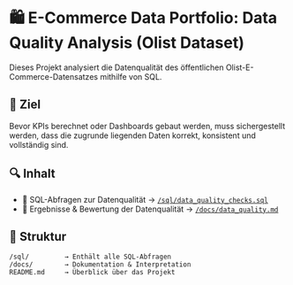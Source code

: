 
# 🛍️ E-Commerce Data Portfolio: Data Quality Analysis (Olist Dataset)

Dieses Projekt analysiert die Datenqualität des öffentlichen Olist-E-Commerce-Datensatzes mithilfe von SQL.

## 📌 Ziel
Bevor KPIs berechnet oder Dashboards gebaut werden, muss sichergestellt werden, dass die zugrunde liegenden Daten korrekt, konsistent und vollständig sind.

## 🔍 Inhalt

- 🔎 SQL-Abfragen zur Datenqualität → [`/sql/data_quality_checks.sql`](sql/data_quality_checks.sql)
- 📝 Ergebnisse & Bewertung der Datenqualität → [`/docs/data_quality.md`](docs/data_quality.md)

## 📂 Struktur

```plaintext
/sql/         → Enthält alle SQL-Abfragen  
/docs/        → Dokumentation & Interpretation  
README.md     → Überblick über das Projekt
